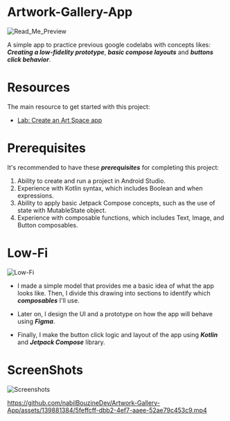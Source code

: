 # Artwork-Gallery-App
![Read_Me_Preview](https://github.com/nabilBouzineDev/Artwork-Gallery-App/assets/139881384/76dba2f3-f273-4ab8-af14-3bb769b7bebe)

 A simple app to practice previous google codelabs with concepts likes: _**Creating a low-fidelity prototype**_, _**basic compose layouts**_ and **_buttons click behavior_**.

 # Resources
 The main resource to get started with this project:
   
   - [Lab: Create an Art Space app](https://developer.android.com/codelabs/basic-android-kotlin-compose-art-space)

# Prerequisites
  It's recommended to have these _**prerequisites**_ for completing this project:

   1. Ability to create and run a project in Android Studio.
   2. Experience with Kotlin syntax, which includes Boolean and when expressions.
   3. Ability to apply basic Jetpack Compose concepts, such as the use of state with MutableState object.
   4. Experience with composable functions, which includes Text, Image, and Button composables.

# Low-Fi
  ![Low-Fi](https://github.com/nabilBouzineDev/Artwork-Gallery-App/assets/139881384/695a8f7d-ec5f-4198-bcf4-858a2723b6c1)
  
  - I made a simple model that provides me a basic idea of what the app looks like. Then, I divide this drawing into sections to identify which **_composables_** I'll use.

  - Later on, I design the UI and a prototype on how the app will behave using **_Figma_**.

  - Finally, I make the button click logic and layout of the app using **_Kotlin_** and **_Jetpack Compose_** library.

# ScreenShots
  ![Screenshots](https://github.com/nabilBouzineDev/Artwork-Gallery-App/assets/139881384/0625f6ec-dc8f-4bb0-a240-20b08a517460)
  
  https://github.com/nabilBouzineDev/Artwork-Gallery-App/assets/139881384/5feffcff-dbb2-4ef7-aaee-52ae79c453c9.mp4
